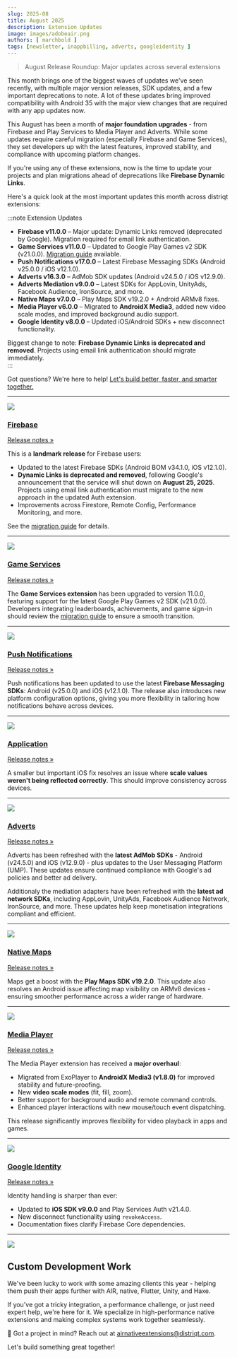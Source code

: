 ```yaml
---
slug: 2025-08
title: August 2025
description: Extension Updates
image: images/adobeair.png
authors: [ marchbold ]
tags: [newsletter, inappbilling, adverts, googleidentity ]
---
```


> August Release Roundup: Major updates across several extensions  

This month brings one of the biggest waves of updates we've seen recently, with multiple major version releases, SDK updates, and a few important deprecations to note.  A lot of these updates bring improved compatibility with Android 35 with the major view changes that are required with any app updates now.

This August has been a month of **major foundation upgrades** - from Firebase and Play Services to Media Player and Adverts. While some updates require careful migration (especially Firebase and Game Services), they set developers up with the latest features, improved stability, and compliance with upcoming platform changes.  

If you're using any of these extensions, now is the time to update your projects and plan migrations ahead of deprecations like **Firebase Dynamic Links**.  

<!-- truncate -->


Here's a quick look at the most important updates this month across distriqt extensions:  

:::note Extension Updates
- **Firebase v11.0.0** – Major update: Dynamic Links removed (deprecated by Google). Migration required for email link authentication.  
- **Game Services v11.0.0** – Updated to Google Play Games v2 SDK (v21.0.0). [Migration guide](https://docs.airnativeextensions.com/docs/gameservices/migrating-to-v11.0) available.  
- **Push Notifications v17.0.0** – Latest Firebase Messaging SDKs (Android v25.0.0 / iOS v12.1.0).  
- **Adverts v16.3.0** – AdMob SDK updates (Android v24.5.0 / iOS v12.9.0).  
- **Adverts Mediation v9.0.0** – Latest SDKs for AppLovin, UnityAds, Facebook Audience, IronSource, and more.  
- **Native Maps v7.0.0** – Play Maps SDK v19.2.0 + Android ARMv8 fixes.  
- **Media Player v6.0.0** – Migrated to **AndroidX Media3**, added new video scale modes, and improved background audio support.  
- **Google Identity v8.0.0** – Updated iOS/Android SDKs + new disconnect functionality.  

Biggest change to note: **Firebase Dynamic Links is deprecated and removed**. Projects using email link authentication should migrate immediately.  
:::


Got questions? We're here to help! [Let's build better, faster, and smarter together.](#custom-development-work)

---

![](images/firebase.png)

### [Firebase](https://airnativeextensions.com/extension/com.distriqt.Firebase)

[Release notes »](https://docs.airnativeextensions.com/docs/firebase/changelog)

This is a **landmark release** for Firebase users:  

- Updated to the latest Firebase SDKs (Android BOM v34.1.0, iOS v12.1.0).  
- **Dynamic Links is deprecated and removed**, following Google's announcement that the service will shut down on **August 25, 2025**. Projects using email link authentication must migrate to the new approach in the updated Auth extension.  
- Improvements across Firestore, Remote Config, Performance Monitoring, and more.  

See the [migration guide](https://docs.airnativeextensions.com/docs/firebase/migrating-to-v11.0) for details.  

---

![](images/gameservices.png)

### [Game Services](https://airnativeextensions.com/extension/com.distriqt.GameServices)

[Release notes »](https://docs.airnativeextensions.com/docs/gameservices/changelog)

The **Game Services extension** has been upgraded to version 11.0.0, featuring support for the latest Google Play Games v2 SDK (v21.0.0). Developers integrating leaderboards, achievements, and game sign-in should review the [migration guide](https://docs.airnativeextensions.com/docs/gameservices/migrating-to-v11.0) to ensure a smooth transition.  

---

![](images/notifications.png)

### [Push Notifications](https://airnativeextensions.com/extension/com.distriqt.PushNotifications)

[Release notes »](https://docs.airnativeextensions.com/docs/pushnotifications/changelog)

Push notifications has been updated to use the latest **Firebase Messaging SDKs**: Android (v25.0.0) and iOS (v12.1.0). The release also introduces new platform configuration options, giving you more flexibility in tailoring how notifications behave across devices.  

---

![](images/application-safearea.png)

### [Application](https://airnativeextensions.com/extension/com.distriqt.Application)

[Release notes »](https://docs.airnativeextensions.com/docs/application/changelog)

A smaller but important iOS fix resolves an issue where **scale values weren't being reflected correctly**. This should improve consistency across devices.  

---

![](images/admob.png)

### [Adverts](https://airnativeextensions.com/extension/com.distriqt.Adverts)

[Release notes »](https://docs.airnativeextensions.com/docs/adverts/changelog)

Adverts has been refreshed with the **latest AdMob SDKs** - Android (v24.5.0) and iOS (v12.9.0) - plus updates to the User Messaging Platform (UMP). These updates ensure continued compliance with Google's ad policies and better ad delivery.  

Additionaly the mediation adapters have been refreshed with the **latest ad network SDKs**, including AppLovin, UnityAds, Facebook Audience Network, IronSource, and more. These updates help keep monetisation integrations compliant and efficient.  

---

![](images/nativemaps.png)

### [Native Maps](https://airnativeextensions.com/extension/com.distriqt.NativeMaps)

[Release notes »](https://docs.airnativeextensions.com/docs/nativemaps/changelog)

Maps get a boost with the **Play Maps SDK v19.2.0**. This update also resolves an Android issue affecting map visibility on ARMv8 devices - ensuring smoother performance across a wider range of hardware.  

---

![](images/mediaplayer.png)

### [Media Player](https://airnativeextensions.com/extension/com.distriqt.MediaPlayer)

[Release notes »](https://docs.airnativeextensions.com/docs/mediaplayer/changelog)

The Media Player extension has received a **major overhaul**:  

- Migrated from ExoPlayer to **AndroidX Media3 (v1.8.0)** for improved stability and future-proofing.  
- New **video scale modes** (fit, fill, zoom).  
- Better support for background audio and remote command controls.  
- Enhanced player interactions with new mouse/touch event dispatching.  

This release significantly improves flexibility for video playback in apps and games.  

---

![](images/google.png)

### [Google Identity](https://airnativeextensions.com/extension/com.distriqt.GoogleIdentity)

[Release notes »](https://docs.airnativeextensions.com/docs/googleidentity/changelog)

Identity handling is sharper than ever:  

- Updated to **iOS SDK v9.0.0** and Play Services Auth v21.4.0.  
- New disconnect functionality using `revokeAccess`.  
- Documentation fixes clarify Firebase Core dependencies.  


---

![](images/custom-development.png)

## Custom Development Work

We've been lucky to work with some amazing clients this year - helping them push their apps further with AIR, native, Flutter, Unity, and Haxe.

If you've got a tricky integration, a performance challenge, or just need expert help, we're here for it. We specialize in high-performance native extensions and making complex systems work together seamlessly.

📩 Got a project in mind? Reach out at [airnativeextensions@distriqt.com](mailto:airnativeextensions@distriqt.com).

Let's build something great together!
